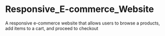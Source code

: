 # Responsive_E-commerce_Website
A responsive e-commerce website that allows users to browse a products, add items to a cart, and proceed to checkout
